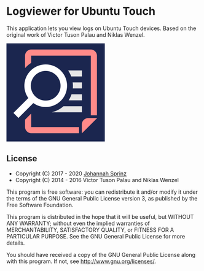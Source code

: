 # Logviewer for Ubuntu Touch

This application lets you view logs on Ubuntu Touch devices. Based on the original work of Victor Tuson Palau and Niklas Wenzel.

[![Logviewer](assets/logo.png)](https://open.uappexplorer.com/app/logviewer.neothethird)

## License

 - Copyright (C) 2017 - 2020 [Johannah Sprinz](https://spri.nz)
 - Copyright (C) 2014 - 2016 Victor Tuson Palau and Niklas Wenzel

This program is free software: you can redistribute it and/or modify it under the terms of the GNU General Public License version 3, as published
by the Free Software Foundation.

This program is distributed in the hope that it will be useful, but WITHOUT ANY WARRANTY; without even the implied warranties of MERCHANTABILITY, SATISFACTORY QUALITY, or FITNESS FOR A PARTICULAR PURPOSE.  See the GNU General Public License for more details.

You should have received a copy of the GNU General Public License along with this program.  If not, see <http://www.gnu.org/licenses/>.
